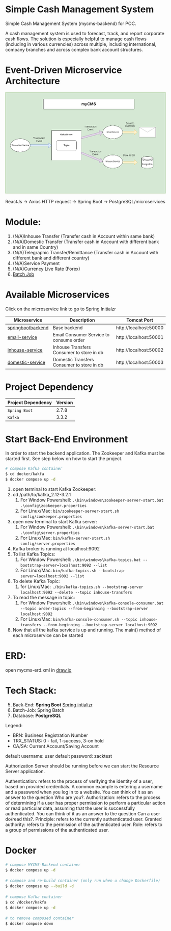 # Simple Cash Management System 
Simple Cash Management System (mycms-backend) for POC.

<p>A cash management system is used to forecast, track, and report corporate cash flows. 
The solution is especially helpful to manage cash flows (including in various currencies) across multiple,
including international, company branches and across complex bank account structures.
</p>


<h1>Event-Driven Microservice Architecture</h1>

![myCMS-MS](./documentation/system-architecture/MyCMS-SystemArchitecture-v0.2.0.png)

ReactJs -> Axios HTTP request -> Spring Boot -> PostgreSQL/microservices

<h1>Module:</h1>

1. (N/A)Inhouse Transfer (Transfer cash in Account within same bank)
2. (N/A)Domestic Transfer (Transfer cash in Account with different bank and in same Country)
3. (N/A)Telegraphic Transfer/Remittance (Transfer cash in Account with different bank and different country)
4. (N/A)Service Payment
5. (N/A)Currency Live Rate (Forex)
6. [Batch Job](https://start.spring.io/#!type=maven-project&language=java&platformVersion=2.7.3&packaging=jar&jvmVersion=11&groupId=com.dzakirinmd&artifactId=batch-job&name=batch-job&description=A%20simple%20batch%20job%20for%20processing%20data%20from%20txt%20file&packageName=com.dzakirinmd.batchjob&dependencies=lombok,web,batch,postgresql,data-jpa)

<h1>Available Microservices</h1>

Click on the microservice link to go to Spring Initialzr

| Microservice                                                                                                                                                                                                                                                                                                                                                                            | Description                                | Tomcat Port            |
|-----------------------------------------------------------------------------------------------------------------------------------------------------------------------------------------------------------------------------------------------------------------------------------------------------------------------------------------------------------------------------------------|--------------------------------------------|------------------------|
| [springbootbackend](https://start.spring.io/#!type=maven-project&language=java&platformVersion=2.7.1&packaging=jar&jvmVersion=11&groupId=com&artifactId=springbootbackend&name=springboot-backend&description=Simple%20full%20stack%20web%20application%20for%20managing%20accounts%20in%20a%20company&packageName=com.springbootbackend&dependencies=web,data-jpa,devtools,postgresql) | Base backend                               | http://localhost:50000 |
| [email-service](https://start.spring.io/#!type=maven-project&language=java&platformVersion=2.7.2&packaging=jar&jvmVersion=11&groupId=net.dzakirinmd&artifactId=email-service&name=email-service&description=Demo%20Microservice%20project%20for%20Spring%20Boot%20Stock%20Service&packageName=net.dzakirinmd.emailservice&dependencies=web,kafka)                                       | Email Consumer Service to consume order    | http://localhost:50001 |
| [inhouse-service](https://start.spring.io/#!type=maven-project&language=java&platformVersion=2.7.2&packaging=jar&jvmVersion=11&groupId=net.dzakirinmd&artifactId=stock-service&name=stock-service&description=Demo%20Microservice%20project%20for%20Spring%20Boot%20Stock%20Service&packageName=net.dzakirinmd.stockservice&dependencies=web,kafka)                                     | Inhouse Transfers Consumer to store in db  | http://localhost:50002 |
| [domestic-service](https://start.spring.io/#!type=maven-project&language=java&platformVersion=2.7.10&packaging=jar&jvmVersion=11&groupId=com&artifactId=mycms-ms3-domestic-service&name=mycms-ms3-domestic-service&description=Domestic%20Transfer%20service%20for%20mycms%20project&packageName=com.mycms-ms3-domestic-service&dependencies=web,lombok,kafka,data-jpa,postgresql)      | Domestic Transfers Consumer to store in db | http://localhost:50003 |

<h1>Project Dependency</h1>

| Project Dependency | Version |
|--------------------|---------|
| `Spring Boot`      | 2.7.8   |
| `Kafka`            | 3.3.2   |



<h1>Start Back-End Environment</h1>
<p>In order to start the backend application. The Zookeeper and Kafka must be started first. See step below on how to start the project.</p>

```bash
# compose Kafka container
$ cd docker/kakfa
$ docker compose up -d
```

1. open terminal to start Kafka Zookeeper:
2. cd /path/to/kafka_2.12-3.2.1
    1. For Window Powershell: ```.\bin\windows\zookeeper-server-start.bat .\config\zookeeper.properties```
    2. For Linux/Mac: ```bin/zookeeper-server-start.sh config/zookeeper.properties```
3. open new terminal to start Kafka server:
    1. For Window Powershell: ```.\bin\windows\kafka-server-start.bat .\config\server.properties```
    2. For Linux/Mac: ```bin/kafka-server-start.sh config/server.properties```
4. Kafka broker is running at localhost:9092
5. To list Kafka Topics:
   1. For Window Powershell: ```.\bin\windows\kafka-topics.bat --bootstrap-server=localhost:9092 --list```
   2. For Linux/Mac: ```bin/kafka-topics.sh --bootstrap-server=localhost:9092 --list```
6. To delete Kafka Topic:
    1. for Linux/Mac: ```./bin/kafka-topics.sh --bootstrap-server localhost:9092 --delete --topic inhouse-transfers```
7. To read the message in topic:
    1. For Window Powershell: ```.\bin\windows\kafka-console-consumer.bat --topic order-topics --from-beginning --bootstrap-server localhost:9092```
    2. For Linux/Mac: ```bin/kafka-console-consumer.sh --topic inhouse-transfers --from-beginning --bootstrap-server localhost:9092```
8. Now that all the kafka service is up and running. The main() method of each microservice can be started

<h1>ERD:</h1>

open mycms-erd.xml in [draw.io](https://app.diagrams.net/)

<h1>Tech Stack:</h1>

5. Back-End: <b>Spring Boot</b> [Spring intializr](https://start.spring.io/#!type=maven-project&language=java&platformVersion=2.7.1&packaging=jar&jvmVersion=11&groupId=com&artifactId=springbootbackend&name=springboot-backend&description=Simple%20full%20stack%20web%20application%20for%20managing%20accounts%20in%20a%20company&packageName=com.springbootbackend&dependencies=web,data-jpa,devtools,postgresql)
6. Batch-Job: Spring Batch
7. Database: <b>PostgreSQL</b>



Legend:
- BRN: Business Registration Number
- TRX_STATUS: 0 - fail, 1-success, 3-on hold
- CA/SA: Current Account/Saving Account




default username: user
default password: zacktest

Authorization Server should be running before we can start the Resource Server application.


Authentication: refers to the process of verifying the identity of a user, based on provided credentials. A common example is entering a username and a password when you log in to a website. You can think of it as an answer to the question Who are you?.
Authorization: refers to the process of determining if a user has proper permission to perform a particular action or read particular data, assuming that the user is successfully authenticated. You can think of it as an answer to the question Can a user do/read this?.
Principle: refers to the currently authenticated user.
Granted authority: refers to the permission of the authenticated user.
Role: refers to a group of permissions of the authenticated user.

# Docker
```bash
# compose MYCMS-Backend container
$ docker compose up -d

# compose and re-build container (only run when u change Dockerfile)
$ docker compose up --build -d

# compose Kafka container
$ cd /docker/kakfa
$ docker compose up -d

# to remove composed container
$ docker compose down
```
